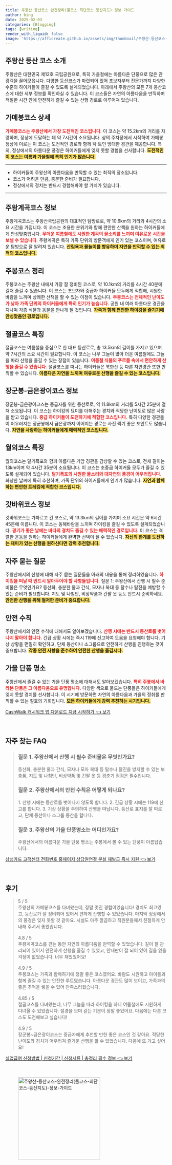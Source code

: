 ```yaml
---
title: 주왕산 등산코스 완전정리(풀코스 최단코스 등산지도) 정보 가이드
author: bing
date: 2025-02-03
categories: [Blogging]
tags: [writing]
render_with_liquid: false
image: 'https://afficreate.github.io/assets/img/thumbnail/주왕산-등산코스-완전정리(풀코스-최단코스-등산지도)-정보-가이드.webp'
---
```



<h2 id='주왕산_등산_코스_소개'>주왕산 등산 코스 소개</h2>

<p>주왕산은 대한민국 제12호 국립공원으로, 특히 가을철에는 아름다운 단풍으로 많은 관광객을 끌어모읍니다. 다양한 등산코스가 마련되어 있어 초보자부터 전문가까지 다양한 수준의 하이커들이 즐길 수 있도록 설계되었습니다. 아래에서 주왕산의 모든 7개 등산코스에 대한 세부 정보를 확인하실 수 있습니다. 이 코스들은 자연의 아름다움을 만끽하며 적절한 시간 안에 안전하게 즐길 수 있는 산행 경로로 이루어져 있습니다.</p>

<h2 id='가메봉코스_상세'>가메봉코스 상세</h2>

<p><b><span style="color: #ee2323;">가메봉코스는 주왕산에서 가장 도전적인 코스입니다.</span></b> 이 코스는 약 15.2km의 거리를 자랑하며, 정상에 도달하는 데 약 7시간이 소요됩니다. 상의 주차장에서 시작하여 가메봉 정상에 이르는 이 코스는 도전적인 경로와 함께 탁 트인 방대한 경관을 제공합니다. 특히, 정상에서의 아름다운 풍경은 하이커들에게 잊지 못할 경험을 선사합니다. <b><span style="background-color: #ffe066;">도전적인 이 코스는 여름과 가을철에 특히 인기가 많습니다.</span></b></p>

<hr />

<ul>
    <li>하이커들이 주왕산의 아름다움을 만끽할 수 있는 최적의 장소입니다.</li>
    <li>코스가 어려운 만큼, 충분한 준비가 필요합니다.</li>
    <li>정상에서의 경치는 반드시 경험해봐야 할 가치가 있습니다.</li>
</ul>

<hr />

<h2 id='주왕계곡코스_정보'>주왕계곡코스 정보</h2>

<p>주왕계곡코스는 주왕산국립공원의 대표적인 탐방로로, 약 10.6km의 거리와 4시간의 소요 시간을 가집니다. 이 코스는 조용한 분위기와 함께 편안한 산책을 원하는 하이커들에게 안성맞춤입니다. <b><span style="color: #ee2323;">무더운 여름철에도 시원한 계곡의 물소리를 느끼며 여유로운 시간을 보낼 수 있습니다.</span></b> 주왕계곡은 특히 가족 단위의 방문객에게 인기 있는 코스이며, 여유로운 탐방으로 잘 알려져 있습니다. <b><span style="background-color: #ffe066;">산림욕과 물놀이를 향유하며 자연을 만끽할 수 있는 최적의 코스입니다.</span></b></p>

<h2 id='주봉코스_정리'>주봉코스 정리</h2>

<p>주봉코스는 주왕산 내에서 가장 잘 정비된 코스로, 약 10.1km의 거리를 4시간 40분에 걸쳐 즐길 수 있습니다. 이 코스는 초보자와 중급자 하이커들 모두에게 적합해, 시원한 바람을 느끼며 상쾌한 산책을 할 수 있는 이점이 있습니다. <b><span style="color: #ee2323;">주봉코스는 전체적인 난이도가 낮아 가족 단위의 하이커들에게 특히 인기가 높습니다.</span></b> 공원 내 여러 아름다운 경관을 지나며 각종 식물과 동물을 만나게 될 것입니다. <b><span style="background-color: #ffe066;">가족과 함께 편안한 하이킹을 즐기기에 안성맞춤인 경로입니다.</span></b></p>

<h2 id='절골코스_특징'>절골코스 특징</h2>

<p>절골코스는 여름철을 중심으로 한 대표 등산로로, 총 13.5km의 길이를 가지고 있으며 약 7시간의 소요 시간이 필요합니다. 이 코스는 나무 그늘이 많아 더운 여름철에도 그늘을 따라 산행을 즐길 수 있는 장점이 있습니다. <b><span style="color: #ee2323;">여름철 식물의 푸르름 속에서 편안하게 산행을 즐길 수 있습니다.</span></b> 절골코스를 떠나는 하이커들은 북한산 등 다른 자연경관 또한 만끽할 수 있습니다. <b><span style="background-color: #ffe066;">아름다운 자연을 느끼며 여유로운 산행을 즐길 수 있는 코스입니다.</span></b></p>

<h2 id='장군봉_금은광이코스_정보'>장군봉-금은광이코스 정보</h2>

<p>장군봉-금은광이코스는 중급자를 위한 등산로로, 약 11.8km의 거리를 5시간 25분에 걸쳐 소요됩니다. 이 코스는 하이킹의 묘미를 더해주는 경치와 적당한 난이도로 많은 사랑을 받고 있습니다. <b><span style="color: #ee2323;">중급 하이커들이 도전하기에 적합한 코스입니다.</span></b> 특히 다양한 경관들이 어우러지는 장군봉에서 금은광까지 이어지는 경로는 사진 찍기 좋은 포인트도 많습니다. <b><span style="background-color: #ffe066;">자연을 사랑하는 하이커들에게 매력적인 코스입니다.</span></b></p>

<h2 id='월외코스_특징'>월외코스 특징</h2>

<p>월외코스는 달기폭포와 함께 아름다운 기암 경관을 감상할 수 있는 코스로, 전체 길이는 13km이며 약 4시간 35분이 소요됩니다. 이 코스는 초중급 하이커들 모두가 즐길 수 있도록 설계되어 있습니다. <b><span style="color: #ee2323;">달기폭포의 시원한 물소리와 대자연의 풍경이 어우러집니다.</span></b> 화창한 날씨에 특히 추천하며, 가족 단위의 하이커들에게 인기가 많습니다. <b><span style="background-color: #ffe066;">자연과 함께하는 편안한 트레킹에 적합한 코스입니다.</span></b></p>

<h2 id='갓바위코스_정보'>갓바위코스 정보</h2>

<p>갓바위코스는 가파르고 긴 코스로, 약 13.3km의 길이를 가지며 소요 시간은 약 6시간 45분에 이릅니다. 이 코스는 동해바람을 느끼며 하이킹을 즐길 수 있도록 설계되었습니다. <b><span style="color: #ee2323;">경기가 좋은 날에는 바다의 경치도 즐길 수 있는 매력적인 경로입니다.</span></b> 이 코스는 격렬한 운동을 원하는 하이커들에게 완벽한 선택이 될 수 있습니다. <b><span style="background-color: #ffe066;">자신의 한계를 도전하는 재미가 있는 산행을 원하신다면 강력 추천합니다.</span></b></p>

<h2 id='자주_묻는_질문'>자주 묻는 질문</h2>

<p>주왕산에서의 산행에 대해 자주 묻는 질문들을 아래의 내용을 통해 정리하였습니다. <b><span style="color: #ee2323;">하이킹을 떠날 때 반드시 알아두어야 할 사항들입니다.</span></b> 질문 1: 주왕산에서 산행 시 필수 준비물은 무엇인가요? 등산화, 충분한 물과 간식, 모자나 복대 등 탈수나 탈진을 예방할 수 있는 준비가 필요합니다. 지도 및 나침반, 비상약품과 긴팔 옷 등도 반드시 준비하세요. <b><span style="background-color: #ffe066;">안전한 산행을 위해 철저한 준비가 중요합니다.</span></b></p>

<h2 id='안전_수칙'>안전 수칙</h2>

<p>주왕산에서의 안전 수칙에 대해서도 알아보겠습니다. <b><span style="color: #ee2323;">산행 시에는 반드시 등산로를 벗어나지 말아야 합니다.</span></b> 긴급 상황 시에는 즉시 119에 신고하여 도움을 요청해야 합니다. 기상 상황을 면밀히 확인하고, 단체 등산이나 소그룹으로 안전하게 산행을 진행하는 것이 중요합니다. <b><span style="background-color: #ffe066;">각종 안전 사항을 준수하여 안전한 산행을 즐깁시다.</span></b></p>

<h2 id='가을_단풍_명소'>가을 단풍 명소</h2>

<p>주왕산에서 즐길 수 있는 가을 단풍 명소에 대해서도 알아보겠습니다. <b><span style="color: #ee2323;">특히 주봉에서 바라본 단풍은 그 아름다움으로 유명합니다.</span></b> 다양한 색으로 물드는 단풍들은 하이커들에게 잊지 못할 경치를 선사합니다. 이 시기에 방문하면 자연의 아름다움과 가을의 정취를 만끽할 수 있는 절호의 기회입니다. <b><span style="background-color: #ffe066;">모든 하이커들에게 강력 추천하는 시기입니다.</span></b></p>


<p><a class="click-button" title="CashWalk 캐시워크 앱 다운로드 지금 시작하기" href="https://afficreate.github.io/posts/CashWalk-%EC%BA%90%EC%8B%9C%EC%9B%8C%ED%81%AC-%EC%95%B1-%EB%8B%A4%EC%9A%B4%EB%A1%9C%EB%93%9C-%EC%A7%80%EA%B8%88-%EC%8B%9C%EC%9E%91%ED%95%98%EA%B8%B0/" rel="dofollow">CashWalk 캐시워크 앱 다운로드 지금 시작하기 👈 보기</a></p><br>
<h2 id='자주_찾는_FAQ'>자주 찾는 FAQ</h2>
<div itemscope="" itemtype="https://schema.org/FAQPage"> 
<blockquote> 
<div itemscope="" itemprop="mainEntity" itemtype="https://schema.org/Question"> 
<h3 itemprop="name">질문 1. 주왕산에서 산행 시 필수 준비물은 무엇인가요?</h3> 
<div itemscope="" itemprop="acceptedAnswer" itemtype="https://schema.org/Answer"> 
<span itemprop="text"> 
<p>등산화, 충분한 물과 간식, 모자나 모자 복대 등 탈수나 탈진을 방지할 수 있는 보충품, 지도 및 나침반, 비상약품 및 긴팔 옷 등 경춘기 점검은 필수입니다.</p> 
</span> 
</div> 
</div> 

<div itemscope="" itemprop="mainEntity" itemtype="https://schema.org/Question"> 
<h3 itemprop="name">질문 2. 주왕산에서의 안전 수칙은 어떻게 되나요?</h3> 
<div itemscope="" itemprop="acceptedAnswer" itemtype="https://schema.org/Answer"> 
<span itemprop="text"> 
<p>1. 산행 시에는 등산로를 벗어나지 않도록 합니다. 2. 긴급 상황 시에는 119에 신고를 합니다. 3. 기상 상황을 주의하여 산행을 떠납니다. 등산로 표지를 잘 따르고, 단체 등산이나 소그룹 등산을 합니다.</p> 
</span> 
</div> 
</div> 

<div itemscope="" itemprop="mainEntity" itemtype="https://schema.org/Question"> 
<h3 itemprop="name">질문 3. 주왕산의 가을 단풍명소는 어디인가요?</h3> 
<div itemscope="" itemprop="acceptedAnswer" itemtype="https://schema.org/Answer"> 
<span itemprop="text"> 
<p>주왕산에서의 아름다운 가을 단풍 명소는 주봉에서 볼 수 있는 단풍이 아름답습니다.</p> 
</span> 
</div> 
</div> 
</blockquote> 
</div>
<p><a class="click-button" title="삼성카드 고객센터 전화번호 홈페이지 상담원연결 분실 재발급 즉시 지원" href="https://afficreate.github.io/posts/%EC%82%BC%EC%84%B1%EC%B9%B4%EB%93%9C-%EA%B3%A0%EA%B0%9D%EC%84%BC%ED%84%B0-%EC%A0%84%ED%99%94%EB%B2%88%ED%98%B8-%ED%99%88%ED%8E%98%EC%9D%B4%EC%A7%80-%EC%83%81%EB%8B%B4%EC%9B%90%EC%97%B0%EA%B2%B0-%EB%B6%84%EC%8B%A4-%EC%9E%AC%EB%B0%9C%EA%B8%89-%EC%A6%89%EC%8B%9C-%EC%A7%80%EC%9B%90/" rel="dofollow">삼성카드 고객센터 전화번호 홈페이지 상담원연결 분실 재발급 즉시 지원 👈 보기</a></p><br>
<h2 id='후기'>후기</h2>
<div itemscope itemtype="https://schema.org/Product">
  <blockquote>
  <div itemprop="review" itemscope itemtype="https://schema.org/Review">
      <div itemprop="reviewRating" itemscope itemtype="https://schema.org/Rating"> <span itemprop="ratingValue">5</span> / <span itemprop="bestRating">5</span> </div>
      <span itemprop="reviewBody">주왕산의 가메봉코스를 다녀왔는데, 정말 멋진 경험이었습니다! 경치도 최고였고, 등산로가 잘 정비되어 있어서 편하게 산행할 수 있었습니다. 마지막 정상에서의 풍경은 잊지 못할 것 같아요. 시설도 아주 깔끔하고 직원분들께서 친절하게 안내해 주셔서 좋았습니다.</span>
  </div>
  <br>
  <div itemprop="review" itemscope itemtype="https://schema.org/Review">
      <div itemprop="reviewRating" itemscope itemtype="https://schema.org/Rating"> <span itemprop="ratingValue">4.8</span> / <span itemprop="bestRating">5</span> </div>
      <span itemprop="reviewBody">주왕계곡코스를 걷는 동안 자연의 아름다움을 만끽할 수 있었습니다. 길이 잘 관리되어 있어서 안전하게 산행을 즐길 수 있었고, 안내판이 잘 되어 있어 길을 잃을 걱정이 없었습니다. 너무 재밌었어요!</span>
  </div>
  <br>
  <div itemprop="review" itemscope itemtype="https://schema.org/Review">
      <div itemprop="reviewRating" itemscope itemtype="https://schema.org/Rating"> <span itemprop="ratingValue">4.9</span> / <span itemprop="bestRating">5</span> </div>
      <span itemprop="reviewBody">주봉코스는 가족과 함께하기에 정말 좋은 코스였어요. 바람도 시원하고 아이들과 함께 즐길 수 있는 안전한 루트였습니다. 아름다운 경관도 많이 보이고, 가족과의 좋은 추억을 쌓을 수 있어 만족스러웠습니다.</span>
  </div>
  <br>
  <div itemprop="review" itemscope itemtype="https://schema.org/Review">
      <div itemprop="reviewRating" itemscope itemtype="https://schema.org/Rating"> <span itemprop="ratingValue">4.85</span> / <span itemprop="bestRating">5</span> </div>
      <span itemprop="reviewBody">절골코스를 다녀왔는데, 나무 그늘을 따라 하이킹을 하니 여름철에도 시원하게 다녀올 수 있었습니다. 절경을 보며 걷는 기분이 정말 좋았어요. 다음에는 다른 코스도 도전해보고 싶습니다!</span>
  </div>
  <br>
  <div itemprop="review" itemscope itemtype="https://schema.org/Review">
      <div itemprop="reviewRating" itemscope itemtype="https://schema.org/Rating"> <span itemprop="ratingValue">4.9</span> / <span itemprop="bestRating">5</span> </div>
      <span itemprop="reviewBody">장군봉~금은광이코스는 중급자에게 추천할 만한 좋은 코스인 것 같아요. 적당한 난이도와 경치가 어우러져 즐거운 산행을 할 수 있었습니다. 다음에 또 가고 싶어요!</span>
  </div>
  </blockquote>
</div>
<p><a class="click-button" title="실업급여 신청방법 | 신청기간 | 신청서류 | 총정리 필수 정보" href="https://afficreate.github.io/posts/%EC%8B%A4%EC%97%85%EA%B8%89%EC%97%AC-%EC%8B%A0%EC%B2%AD%EB%B0%A9%EB%B2%95-%EC%8B%A0%EC%B2%AD%EA%B8%B0%EA%B0%84-%EC%8B%A0%EC%B2%AD%EC%84%9C%EB%A5%98-%EC%B4%9D%EC%A0%95%EB%A6%AC-%ED%95%84%EC%88%98-%EC%A0%95%EB%B3%B4/" rel="dofollow">실업급여 신청방법 | 신청기간 | 신청서류 | 총정리 필수 정보 👈 보기</a></p><br>
<figure class="image"><img src="https://afficreate.github.io/assets/img/thumbnail/주왕산-등산코스-완전정리(풀코스-최단코스-등산지도)-정보-가이드.webp" alt="주왕산-등산코스-완전정리(풀코스-최단코스-등산지도)-정보-가이드" width="256" height="256"></figure>